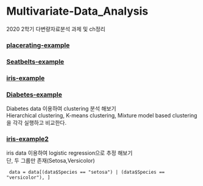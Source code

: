 # Multivariate-Data_Analysis
2020 2학기 다변량자료분석 과제 및 ch정리  

### [placerating-example](placerating-example.R)

### [Seatbelts-example](Seatbelts-example.R)

### [iris-example](iris-example.R)

### [Diabetes-example](Diabetes-example.R)
Diabetes data 이용하여 clustering 분석 해보기  
Hierarchical clustering, K-means clustering, Mixture model based clustering을 각각 실행하고 비교한다.

### [iris-example2](iris-example2.R)
iris data 이용하여 logistic regression으로 추정 해보기  
단, 두 그룹만 존재(Setosa,Versicolor)
  
     data = data[(data$Species == "setosa") | (data$Species == "versicolor"), ]



